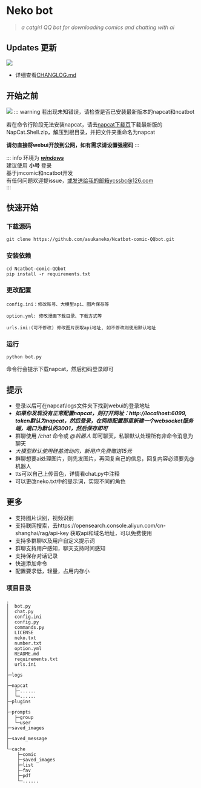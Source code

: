 #  Neko bot 

> _a catgirl QQ bot for downloading comics and chatting with ai_

## Updates 更新  
![](https://img.shields.io/badge/LatestVersion-1.5.4-blue?&logo=react)

+ 详细查看[CHANGLOG.md](./changelog.md)

## 开始之前  
[![](https://img.shields.io/badge/python-version>=3.7-red?logo=python)]()
::: warning
若出现未知错误，请检查是否已安装最新版本的napcat和ncatbot  

若在命令行阶段无法安装napcat，请去[napcat下载页](https://github.com/NapNeko/NapCatQQ/releases/download/v4.8.95/NapCat.Shell.zip)下载最新版的NapCat.Shell.zip，解压到根目录，并把文件夹重命名为napcat 

**请勿直接将webui开放到公网，如有需求请设置强密码**
:::

::: info
环境为 <u>___windows___</u>  
建议使用 __小号__ 登录  
基于jmcomic和ncatbot开发  
有任何问题欢迎提issue，或发送给我的邮箱ycssbc@126.com  
:::


## <span class="marker-evy">快速开始</span>
### 下载源码 
```
git clone https://github.com/asukaneko/Ncatbot-comic-QQbot.git
```

### 安装依赖  
```
cd Ncatbot-comic-QQbot
pip install -r requirements.txt
```

### 更改配置
```
config.ini：修改账号、大模型api、图片保存等

option.yml: 修改漫画下载目录、下载方式等

urls.ini:(可不修改) 修改图片获取api地址, 如不修改则使用默认地址
```

### 运行 
```
python bot.py
```
命令行会提示下载napcat，然后扫码登录即可

## 提示 
+ 登录以后可在napcat\logs文件夹下找到webui的登录地址
+ ___如果你发现没有正常配置napcat，则打开网址：http://localhost:6099, token默认为napcat，然后登录，在网络配置那里新建一个websocket服务端，端口为默认的3001，然后保存即可___
+ 群聊使用 _/chat_ 命令或 _@机器人_ 即可聊天，私聊默认处理所有非命令消息为聊天
+ _大模型默认使用硅基流动的，新用户免费赠送15元_
+ 群聊想要ai处理图片，则先发图片，再回复自己的信息，回复内容必须要先@机器人
+ tts可以自己上传音色，详情看chat.py中注释
+ 可以更改neko.txt中的提示词，实现不同的角色

## 更多 
+ 支持图片识别，视频识别
+ 支持联网搜索，去https://opensearch.console.aliyun.com/cn-shanghai/rag/api-key 获取api和域名地址，可以免费使用
+ 支持多群聊以及用户自定义提示词
+ 群聊支持用户感知，聊天支持时间感知
+ 支持保存对话记录
+ 快速添加命令
+ 配置要求低，轻量，占用内存小

### 项目目录
```
.
│  bot.py
│  chat.py
│  config.ini
│  config.py
│  commands.py
│  LICENSE
│  neko.txt
│  number.txt
│  option.yml
│  README.md
│  requirements.txt
│  urls.ini
│  
├─logs
│      
├─napcat
│  ├─...... 
│  └─......
├─plugins
│
├─prompts
│  ├─group
│  └─user
├─saved_images
│      
├─saved_message
│
└─cache
    ├─comic
    ├─saved_images
    ├─list
    ├─fav
    ├─pdf
    └─......
```
